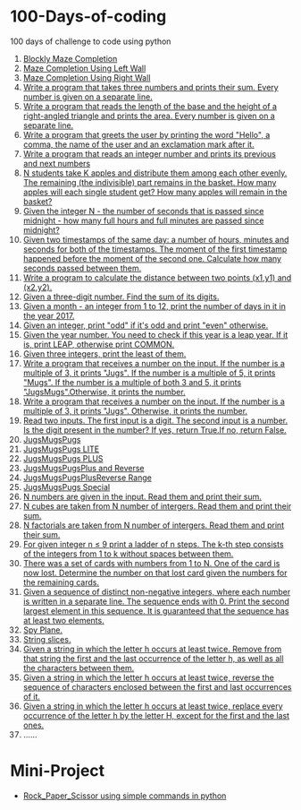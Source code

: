 # 100-Days-of-coding
100 days of challenge to code using python

1. [Blockly Maze Completion](level_10.md)
2. [Maze Completion Using Left Wall](HugLeft.md)
3. [Maze Completion Using Right Wall](HugRight.md)
4. [Write a program that takes three numbers and prints their sum. Every number is given on a separate line.](SumOfThreeNumber.md)
5. [Write a program that reads the length of the base and the height of a right-angled triangle and prints the area. Every number is given on a separate line.](AreaOfRightTriangle.md)
6. [Write a program that greets the user by printing the word "Hello", a comma, the name of the user and an exclamation mark after it.](HelloName.md)
7. [Write a program that reads an integer number and prints its previous and next numbers](Previous&NextNumber.md)
8. [N students take K apples and distribute them among each other evenly. The remaining (the indivisible) part remains in the basket. How many apples will each single student get? How many apples will remain in the basket?](AppleSharing.md)
9. [Given the integer N - the number of seconds that is passed since midnight - how many full hours and full minutes are passed since midnight?](Hours&Minutes.md)
10. [Given two timestamps of the same day: a number of hours, minutes and seconds for both of the timestamps. The moment of the first timestamp happened before the moment of the second one. Calculate how many seconds passed between them.](Two_timestamps.md)
11. [Write a program to calculate the distance between two points (x1,y1) and (x2,y2).](TwoPoints.md)
12. [Given a three-digit number. Find the sum of its digits.](SumOfThreeNumber.md)
13. [Given a month - an integer from 1 to 12, print the number of days in it in the year 2017.](DaysInMonth.md)
14. [Given an integer, print "odd" if it's odd and print "even" otherwise.](OddOrEven.md)
15. [Given the year number. You need to check if this year is a leap year. If it is, print LEAP, otherwise print COMMON.](LeapYear.md)
16. [Given three integers, print the least of them.](MinimumOfThreeNumbers.md)
17. [Write a program that receives a number on the input. If the number is a multiple of 3, it prints "Jugs". If the number is a multiple of 5, it prints "Mugs". If the number is a multiple of both 3 and 5, it prints "JugsMugs".Otherwise, it prints the number.](JugsMugsFor3&5.md)
18. [Write a program that receives a number on the input. If the number is a multiple of 3, it prints "Jugs". Otherwise, it prints the number.](JugsForThree.md)
19. [Read two inputs. The first input is a digit. The second input is a number. Is the digit present in the number? If yes, return True.If no, return False.](DigitInNumber.md)
20. [JugsMugsPugs](JugsMugsPugs.md)
21. [JugsMugsPugs LITE](JugsMugsPugsLite.md)
22. [JugsMugsPugs PLUS](JugsMugsPugsPlus.md)
23. [JugsMugsPugsPlus and Reverse](JugsMugsPugsPlus&Reverse.md)
24. [JugsMugsPugsPlusReverse Range](JugsMugsPugsPlusReverseRange.md)
25. [JugsMugsPugs Special](JugsMugsPugsSpecial.md)
26. [N numbers are given in the input. Read them and print their sum.](SumOfNumber.md)
27. [N cubes are taken from N number of intergers. Read them and print their sum.](SumOfCubes.md)
28. [N factorials are taken from N number of intergers. Read them and print their sum.](SumOfFactorials.md)
29. [For given integer n ≤ 9 print a ladder of n steps. The k-th step consists of the integers from 1 to k without spaces between them.](Ladder.md)
30. [There was a set of cards with numbers from 1 to N. One of the card is now lost. Determine the number on that lost card given the numbers for the remaining cards.](LostCard.md)
31. [Given a sequence of distinct non-negative integers, where each number is written in a separate line. The sequence ends with 0. Print the second largest element in this sequence. It is guaranteed that the sequence has at least two elements.](SecondMaximum.md)
32. [Spy Plane.](SpyPlane.md)
33. [String slices.](StringSlices.md)
34. [Given a string in which the letter h occurs at least twice. Remove from that string the first and the last occurrence of the letter h, as well as all the characters between them.](StringRemoveFragment.md)
35. [Given a string in which the letter h occurs at least twice, reverse the sequence of characters enclosed between the first and last occurrences of it.](StringReverseFragment.md)
36. [Given a string in which the letter h occurs at least twice, replace every occurrence of the letter h by the letter H, except for the first and the last ones.](StringReplaceInFragment.md)
37. ......

# Mini-Project
- [Rock_Paper_Scissor using simple commands in python](MiniProject.md)
